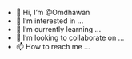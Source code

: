 - 👋 Hi, I’m @Omdhawan
- 👀 I’m interested in ...
- 🌱 I’m currently learning ...
- 💞️ I’m looking to collaborate on ...
- 📫 How to reach me ...

<!---
Omdhawan/Omdhawan is a ✨ special ✨ repository because its `README.md` (this file) appears on your GitHub profile.
You can click the Preview link to take a look at your changes.
--->
